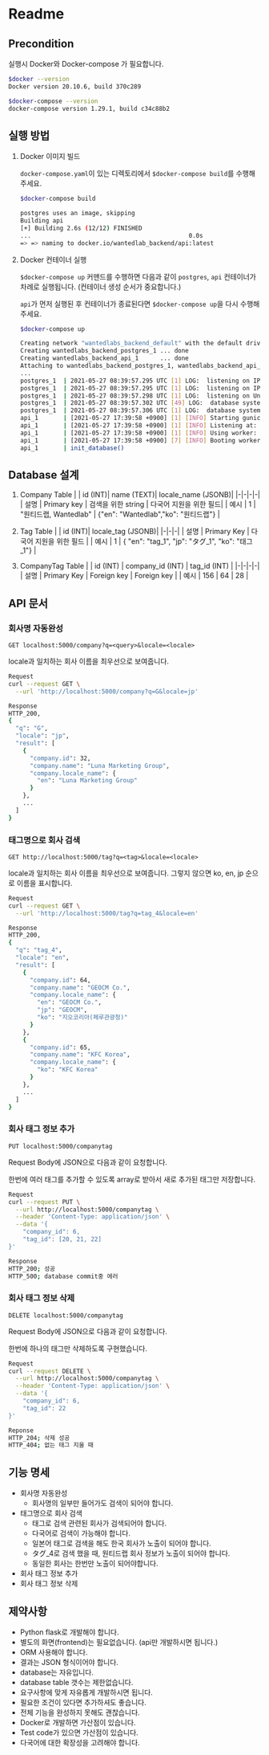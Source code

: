 # Readme

## Precondition

실행시 Docker와 Docker-compose 가 필요합니다.

```bash
$docker --version
Docker version 20.10.6, build 370c289

$docker-compose --version
docker-compose version 1.29.1, build c34c88b2
```

## 실행 방법

1. Docker 이미지 빌드

    `docker-compose.yaml`이 있는 디렉토리에서 `$docker-compose build`를 수행해주세요.

    ```bash
    $docker-compose build

    postgres uses an image, skipping
    Building api
    [+] Building 2.6s (12/12) FINISHED
    ...                                            0.0s
    => => naming to docker.io/wantedlab_backend/api:latest
    ```

2. Docker 컨테이너 실행

    `$docker-compose up` 커맨드를 수행하면 다음과 같이 `postgres`, `api` 컨테이너가 차례로 실행됩니다. (컨테이너 생성 순서가 중요합니다.)

    `api`가 먼저 실행된 후 컨테이너가 종료된다면 `$docker-compose up`을 다시 수행해주세요.

    ```bash
    $docker-compose up

    Creating network "wantedlabs_backend_default" with the default driver
    Creating wantedlabs_backend_postgres_1 ... done
    Creating wantedlabs_backend_api_1      ... done
    Attaching to wantedlabs_backend_postgres_1, wantedlabs_backend_api_1
    ...
    postgres_1  | 2021-05-27 08:39:57.295 UTC [1] LOG:  listening on IPv4 address "0.0.0.0", port 5432
    postgres_1  | 2021-05-27 08:39:57.295 UTC [1] LOG:  listening on IPv6 address "::", port 5432
    postgres_1  | 2021-05-27 08:39:57.298 UTC [1] LOG:  listening on Unix socket "/var/run/postgresql/.s.PGSQL.5432"
    postgres_1  | 2021-05-27 08:39:57.302 UTC [49] LOG:  database system was shut down at 2021-05-27 08:39:57 UTC
    postgres_1  | 2021-05-27 08:39:57.306 UTC [1] LOG:  database system is ready to accept connections
    api_1       | [2021-05-27 17:39:58 +0900] [1] [INFO] Starting gunicorn 20.1.0
    api_1       | [2021-05-27 17:39:58 +0900] [1] [INFO] Listening at: http://0.0.0.0:8000 (1)
    api_1       | [2021-05-27 17:39:58 +0900] [1] [INFO] Using worker: sync
    api_1       | [2021-05-27 17:39:58 +0900] [7] [INFO] Booting worker with pid: 7
    api_1       | init_database()
    ```

## Database 설계

1. Company Table
    | | id (INT)| name (TEXT)| locale_name (JSONB)|
    |-|-|-|-|
    | 설명 | Primary key | 검색을 위한 string | 다국어 지원을 위한 필드|
    | 예시 | 1 | "원티드랩, Wantedlab" | {"en": "Wantedlab","ko": "원티드랩"} |

2. Tag Table
    | | id (INT)| locale_tag (JSONB)|
    |-|-|-|
    | 설명 | Primary Key | 다국어 지원을 위한 필드 |
    | 예시 | 1 | { "en": "tag_1", "jp": "タグ_1", "ko": "태그_1"} |

3. CompanyTag Table
    | | id (INT) | company_id (INT) | tag_id (INT) |
    |-|-|-|-|
    | 설명 | Primary Key | Foreign key | Foreign key |
    | 예시 | 156 | 64 | 28 |

## API 문서

### 회사명 자동완성

`GET localhost:5000/company?q=<query>&locale=<locale>`

locale과 일치하는 회사 이름을 최우선으로 보여줍니다.

```bash
Request
curl --request GET \
  --url 'http://localhost:5000/company?q=G&locale=jp'

Response
HTTP_200,
{
  "q": "G",
  "locale": "jp",
  "result": [
    {
      "company.id": 32,
      "company.name": "Luna Marketing Group",
      "company.locale_name": {
        "en": "Luna Marketing Group"
      }
    },
    ...
  ]
}
```

### 태그명으로 회사 검색

`GET http://localhost:5000/tag?q=<tag>&locale=<locale>`

locale과 일치하는 회사 이름을 최우선으로 보여줍니다. 그렇지 않으면 ko, en, jp 순으로 이름을 표시합니다.

```bash
Request
curl --request GET \
  --url 'http://localhost:5000/tag?q=tag_4&locale=en'

Response
HTTP_200,
{
  "q": "tag_4",
  "locale": "en",
  "result": [
    {
      "company.id": 64,
      "company.name": "GEOCM Co.",
      "company.locale_name": {
        "en": "GEOCM Co.",
        "jp": "GEOCM",
        "ko": "지오코리아(페루관광청)"
      }
    },
    {
      "company.id": 65,
      "company.name": "KFC Korea",
      "company.locale_name": {
        "ko": "KFC Korea"
      }
    },
    ...
  ]
}
```

### 회사 태그 정보 추가

`PUT localhost:5000/companytag`

Request Body에 JSON으로 다음과 같이 요청합니다.

한번에 여러 태그를 추가할 수 있도록 array로 받아서 새로 추가된 태그만 저장합니다.


```bash
Request
curl --request PUT \
  --url http://localhost:5000/companytag \
  --header 'Content-Type: application/json' \
  --data '{
    "company_id": 6,
    "tag_id": [20, 21, 22]
}'

Response
HTTP_200; 성공
HTTP_500; database commit중 에러
```

### 회사 태그 정보 삭제

`DELETE localhost:5000/companytag`

Request Body에 JSON으로 다음과 같이 요청합니다.

한번에 하나의 태그만 삭제하도록 구현했습니다.

```bash
Request
curl --request DELETE \
  --url http://localhost:5000/companytag \
  --header 'Content-Type: application/json' \
  --data '{
    "company_id": 6,
    "tag_id": 22
}'

Reponse
HTTP_204; 삭제 성공
HTTP_404; 없는 태그 지울 때
```

## 기능 명세

* 회사명 자동완성
  * 회사명의 일부만 들어가도 검색이 되어야 합니다.
* 태그명으로 회사 검색
  * 태그로 검색 관련된 회사가 검색되어야 합니다.
  * 다국어로 검색이 가능해야 합니다.
  * 일본어 태그로 검색을 해도 한국 회사가 노출이 되어야 합니다.
  * タグ_4로 검색 했을 때, 원티드랩 회사 정보가 노출이 되어야 합니다.
  * 동일한 회사는 한번만 노출이 되어야합니다.
* 회사 태그 정보 추가
* 회사 태그 정보 삭제

## 제약사항

* Python flask로 개발해야 합니다.
* 별도의 화면(frontend)는 필요없습니다. (api만 개발하시면 됩니다.)
* ORM 사용해야 합니다.
* 결과는 JSON 형식이어야 합니다.
* database는 자유입니다.
* database table 갯수는 제한없습니다.
* 요구사항에 맞게 자유롭게 개발하시면 됩니다.
* 필요한 조건이 있다면 추가하셔도 좋습니다.
* 전체 기능을 완성하지 못해도 괜찮습니다.
* Docker로 개발하면 가산점이 있습니다.
* Test code가 있으면 가산점이 있습니다.
* 다국어에 대한 확장성을 고려해야 합니다.
